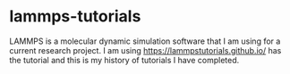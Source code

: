 # lammps-tutorials
LAMMPS is a molecular dynamic simulation software that I am using for a current research project. I am using https://lammpstutorials.github.io/ has the tutorial and this is my history of tutorials I have completed.
